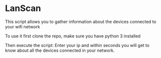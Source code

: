 # LanScan
This script allows you to gather information about the devices connected to your wifi network

To use it first clone the repo, make sure you have python 3 installed

Then execute the script: Enter your ip and within seconds you will get to know about all the devices connected in your network.

